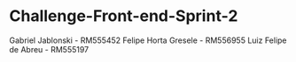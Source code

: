 # Challenge-Front-end-Sprint-2
Gabriel Jablonski - RM555452 Felipe Horta Gresele - RM556955 Luiz Felipe de Abreu - RM555197
